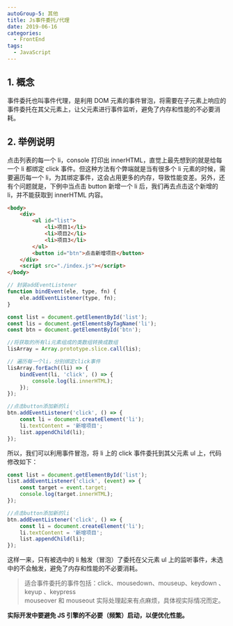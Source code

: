 ```yaml
---
autoGroup-5: 其他
title: Js事件委托/代理
date: 2019-06-16
categories:
  - FrontEnd
tags:
  - JavaScript
---
```


## 1. 概念

事件委托也叫事件代理，是利用 DOM 元素的事件冒泡，将需要在子元素上响应的事件委托在其父元素上，让父元素进行事件监听，避免了内存和性能的不必要消耗。

## 2. 举例说明

点击列表的每一个 li，console 打印出 innerHTML，直觉上最先想到的就是给每一个 li 都绑定 click 事件。但这种方法有个弊端就是当有很多个 li 元素的时候，需要遍历每一个 li，为其绑定事件，这会占用更多的内存，导致性能变差。另外，还有个问题就是，下例中当点击 button 新增一个 li 后，我们再去点击这个新增的 li，并不能获取到 innerHTML 内容。

```html
<body>
	<div>
		<ul id="list">
			<li>项目1</li>
			<li>项目2</li>
			<li>项目3</li>
		</ul>
		<button id="btn">点击新增项目</button>
	</div>
	<script src="./index.js"></script>
</body>
```

```js
// 封装addEventListener
function bindEvent(ele, type, fn) {
	ele.addEventListener(type, fn);
}

const list = document.getElementById('list');
const lis = document.getElementsByTagName('li');
const btn = document.getElementById('btn');

//将获取的所有li元素组成的类数组转换成数组
lisArray = Array.prototype.slice.call(lis);

// 遍历每一个li，分别绑定click事件
lisArray.forEach((li) => {
	bindEvent(li, 'click', () => {
		console.log(li.innerHTML);
	});
});

//点击button添加新的li
btn.addEventListener('click', () => {
	const li = document.createElement('li');
	li.textContent = '新增项目';
	list.appendChild(li);
});
```

所以，我们可以利用事件冒泡，将 li 上的 click 事件委托到其父元素 ul 上，代码修改如下：

```js
const list = document.getElementById('list');
list.addEventListener('click', (event) => {
	const target = event.target;
	console.log(target.innerHTML);
});

//点击button添加新的li
btn.addEventListener('click', () => {
	const li = document.createElement('li');
	li.textContent = '新增项目';
	list.appendChild(li);
});
```

这样一来，只有被选中的 li 触发（冒泡）了委托在父元素 ul 上的监听事件，未选中的不会触发，避免了内存和性能的不必要消耗。

> 适合事件委托的事件包括：click、mousedown、mouseup、keydown 、keyup 、keypress  
> mouseover 和 mouseout 实际处理起来有点麻烦，具体视实际情况而定。

**实际开发中要避免 JS 引擎的不必要（频繁）启动，以便优化性能。**
